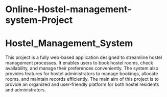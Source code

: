 
# Online-Hostel-management-system-Project
# Hostel_Management_System
This project is a fully web-based application designed to streamline hostel management processes. 
It enables users to book hostel rooms, check availability,
and manage their preferences conveniently. The system also provides features for hostel administrators to manage
bookings, allocate rooms, and maintain records efficiently. The main aim of this project is to provide an organized
and user-friendly platform for both hostel residents and administrators.

